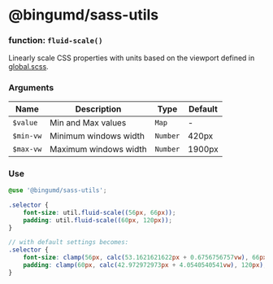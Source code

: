 # @bingumd/sass-utils

### function: `fluid-scale()`
Linearly scale CSS properties with units based on the viewport defined in [global.scss](../_global.scss).

### Arguments

| Name | Description | Type | Default |
| - | - | - | - |
| `$value`  | Min and Max values    | `Map`    | -      |
| `$min-vw` | Minimum windows width | `Number` | 420px  |
| `$max-vw` | Maximum windows width | `Number` | 1900px |

### Use
```scss
@use '@bingumd/sass-utils';

.selector {
    font-size: util.fluid-scale((56px, 66px));
    padding: util.fluid-scale((60px, 120px));
}

// with default settings becomes:
.selector {
    font-size: clamp(56px, calc(53.1621621622px + 0.6756756757vw), 66px);
    padding: clamp(60px, calc(42.972972973px + 4.0540540541vw), 120px);
}
```
